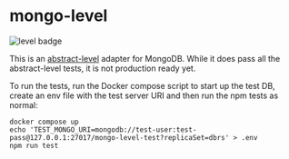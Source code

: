 # mongo-level

![level badge](https://leveljs.org/img/badge.svg)

This is an [abstract-level](https://github.com/Level/abstract-level) adapter for MongoDB. While it does pass all the abstract-level tests, it is not production ready yet.

To run the tests, run the Docker compose script to start up the test DB, create an env file with the test server URI and then run the npm tests as normal:
```
docker compose up
echo 'TEST_MONGO_URI=mongodb://test-user:test-pass@127.0.0.1:27017/mongo-level-test?replicaSet=dbrs' > .env
npm run test
```
